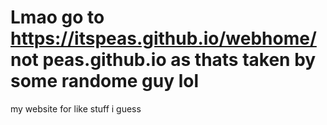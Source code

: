 # Lmao go to https://itspeas.github.io/webhome/ not peas.github.io as thats taken by some randome guy lol
my website for like stuff i guess
